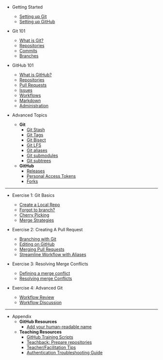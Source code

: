 - Getting Started
  - [Setting up Git](01_setup_git.md)
  - [Setting up GitHub](01_setup_github.md)

- Git 101
  - [What is Git?](02_git_101.md)
  - [Repositories](02_repositories.md)
  - [Commits](02_commits.md)
  - [Branches](02_branches.md)

- GitHub 101
  - [What is GitHub?](03_github_101.md)
  - [Repositories](03_repositories.md)
  - [Pull Requests](03_pull_requests.md)
  - [Issues](03_issues.md)
  - [Workflows](03_github_flow.md)
  - [Markdown](03_markdown.md)
  - [Administration](03_administration.md)

- Advanced Topics
  - **Git**
    - [Git Stash](25_git_stash.md)
    - [Git Tags](17_tags.md)
    - [Git Bisect](14_git_bisect.md)
    - [Git LFS](26_git_lfs.md)
    - [Git aliases](app_aliases.md)
    - [Git submodules](27_git_submodules.md)
    - [Git subtrees](28_git_subtrees.md)
  - **GitHub**
    - [Releases](17_releases.md)
    - [Personal Access Tokens](20_personal_access_token.md)
    - [Forks](app_fork_workflow.md)

---

- Exercise 1: Git Basics
  - [Create a Local Repo](18_create_local_repo.md)
  - [Forgot to branch?](19_forgot_to_branch.md)
  - [Cherry Picking](21_git_cherry_pick.md)
  - [Merge Strategies](22_merge_strategies_rebase.md)

- Exercise 2: Creating A Pull Request
  - [Branching with Git](04_branching_with_git.md)
  - [Editing on GitHub](08_edit_on_github.md)
  - [Merging Pull Requests](09_merging_pull_requests.md)
  - [Streamline Workflow with Aliases](11_streamline_workflow_with_aliases.md)

- Exercise 3: Resolving Merge Conflicts
  - [Defining a merge conflict](12a_what_is_a_merge_conflict.md)
  - [Resolving merge Conflicts](12b_resolving_merge_conflicts.md)

- Exercise 4: Advanced Git
  - [Workflow Review](13_workflow_review_project_github_games.md)
  - [Workflow Discussion](17_workflow_discussion.md)

---

- Appendix
  - **GitHub Resources**
    - [Add your human-readable name](app_add_human_readable_name.md)
  - **Teaching Resources**
    - [GitHub Training Scripts](app_teaching_script.md)
    - [Teachback: Prepare repositories](app_teachback_repo_prep.md)
    - [Teacher/Facilitation Tips](app_facilitation_tips.md)
    - [Authentication Troubleshooting Guide](app_authentication.md)
